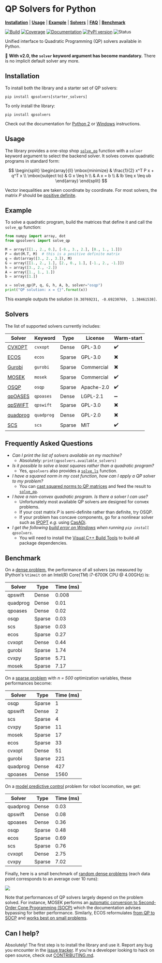 # QP Solvers for Python

[**Installation**](https://github.com/stephane-caron/qpsolvers#installation)
| [**Usage**](https://github.com/stephane-caron/qpsolvers#usage)
| [**Example**](https://github.com/stephane-caron/qpsolvers#example)
| [**Solvers**](https://github.com/stephane-caron/qpsolvers#solvers)
| [**FAQ**](https://github.com/stephane-caron/qpsolvers#frequently-asked-questions)
| [**Benchmark**](https://github.com/stephane-caron/qpsolvers#benchmark)

[![Build](https://img.shields.io/github/workflow/status/stephane-caron/qpsolvers/CI)](https://github.com/stephane-caron/qpsolvers/actions)
[![Coverage](https://coveralls.io/repos/github/stephane-caron/qpsolvers/badge.svg?branch=master)](https://coveralls.io/github/stephane-caron/qpsolvers?branch=master)
[![Documentation](https://img.shields.io/badge/docs-online-brightgreen?logo=read-the-docs&style=flat)](https://scaron.info/doc/qpsolvers/)
[![PyPI version](https://img.shields.io/pypi/v/qpsolvers)](https://pypi.org/project/qpsolvers/)
![Status](https://img.shields.io/pypi/status/qpsolvers)

Unified interface to Quadratic Programming (QP) solvers available in Python.

📢 **With v2.0, the ``solver`` keyword argument has become mandatory.** There is no implicit default solver any more.

## Installation

To install both the library and a starter set of QP solvers:

```console
pip install qpsolvers[starter_solvers]
```

To only install the library:

```console
pip install qpsolvers
```
Check out the documentation for [Python 2](https://scaron.info/doc/qpsolvers/installation.html#python-2) or [Windows](https://scaron.info/doc/qpsolvers/installation.html#windows) instructions.

## Usage

The library provides a one-stop shop [`solve_qp`](https://scaron.info/doc/qpsolvers/quadratic-programming.html#qpsolvers.solve_qp) function with a ``solver`` keyword argument to select the backend solver. It solves convex quadratic programs in standard form:

$$
\begin{split}
\begin{array}{ll}
\mbox{minimize}
    & \frac{1}{2} x^T P x + q^T x \\
\mbox{subject to}
    & G x \leq h \\
    & A x = b \\
    & lb \leq x \leq ub
\end{array}
\end{split}
$$

Vector inequalities are taken coordinate by coordinate. For most solvers, the matrix $P$ should be [positive definite](https://en.wikipedia.org/wiki/Definite_symmetric_matrix).

## Example

To solve a quadratic program, build the matrices that define it and call the ``solve_qp`` function:

```python
from numpy import array, dot
from qpsolvers import solve_qp

M = array([[1., 2., 0.], [-8., 3., 2.], [0., 1., 1.]])
P = dot(M.T, M)  # this is a positive definite matrix
q = dot(array([3., 2., 3.]), M)
G = array([[1., 2., 1.], [2., 0., 1.], [-1., 2., -1.]])
h = array([3., 2., -2.])
A = array([1., 1., 1.])
b = array([1.])

x = solve_qp(P, q, G, h, A, b, solver="osqp")
print("QP solution: x = {}".format(x))
```

This example outputs the solution ``[0.30769231, -0.69230769,  1.38461538]``.

## Solvers

The list of supported solvers currently includes:

| Solver | Keyword | Type | License | Warm-start |
| ------ | ------- | ---- | ------- |------------|
| [CVXOPT](http://cvxopt.org/) | ``cvxopt`` | Dense | GPL-3.0 | ✔️ |
| [ECOS](https://web.stanford.edu/~boyd/papers/ecos.html) | ``ecos`` | Sparse | GPL-3.0 | ✖️ |
| [Gurobi](https://www.gurobi.com/) | ``gurobi`` | Sparse | Commercial | ✖️ |
| [MOSEK](https://mosek.com/) | ``mosek`` | Sparse | Commercial | ✔️ |
| [OSQP](https://github.com/oxfordcontrol/osqp) | ``osqp`` | Sparse | Apache-2.0 | ✔️ |
| [qpOASES](https://github.com/coin-or/qpOASES) | ``qpoases`` | Dense | LGPL-2.1 | ➖ |
| [qpSWIFT](https://github.com/qpSWIFT/qpSWIFT) | ``qpswift`` | Sparse | GPL-3.0 | ✖️ |
| [quadprog](https://pypi.python.org/pypi/quadprog/) | ``quadprog`` | Dense | GPL-2.0 | ✖️ |
| [SCS](https://github.com/cvxgrp/scs) | ``scs`` | Sparse | MIT | ✔️ |

## Frequently Asked Questions

- *Can I print the list of solvers available on my machine?*
  - Absolutely: ``print(qpsolvers.available_solvers)``
- *Is it possible to solve a least squares rather than a quadratic program?*
  - Yes, `qpsolvers` also provides a [`solve_ls`](https://scaron.info/doc/qpsolvers/least-squares.html#qpsolvers.solve_ls) function.
- *I have a squared norm in my cost function, how can I apply a QP solver to my problem?*
  - You can [cast squared norms to QP matrices](https://scaron.info/blog/conversion-from-least-squares-to-quadratic-programming.html) and feed the result to [`solve_qp`](https://scaron.info/doc/qpsolvers/quadratic-programming.html#qpsolvers.solve_qp).
- *I have a non-convex quadratic program. Is there a solver I can use?*
  - Unfortunately most available QP solvers are designed for convex problems.
  - If your cost matrix *P* is semi-definite rather than definite, try OSQP.
  - If your problem has concave components, go for a nonlinear solver such as [IPOPT](https://pypi.org/project/ipopt/) *e.g.* using [CasADi](https://web.casadi.org/).
- *I get the following [build error on Windows](https://github.com/stephane-caron/qpsolvers/issues/28) when running `pip install qpsolvers`.*
  - You will need to install the [Visual C++ Build Tools](https://visualstudio.microsoft.com/visual-cpp-build-tools/) to build all package dependencies.

## Benchmark

On a [dense problem](examples/benchmark_dense_problem.py), the performance of all solvers (as measured by IPython's ``%timeit`` on an Intel(R) Core(TM) i7-6700K CPU @ 4.00GHz) is:

| Solver   | Type   | Time (ms) |
| -------- | ------ | --------- |
| qpswift  | Dense  | 0.008     |
| quadprog | Dense  | 0.01      |
| qpoases  | Dense  | 0.02      |
| osqp     | Sparse | 0.03      |
| scs      | Sparse | 0.03      |
| ecos     | Sparse | 0.27      |
| cvxopt   | Dense  | 0.44      |
| gurobi   | Sparse | 1.74      |
| cvxpy    | Sparse | 5.71      |
| mosek    | Sparse | 7.17      |

On a [sparse problem](examples/benchmark_sparse_problem.py) with *n = 500* optimization variables, these performances become:

| Solver   | Type   | Time (ms) |
| -------- | ------ | --------- |
| osqp     | Sparse |    1      |
| qpswift  | Dense  |    2      |
| scs      | Sparse |    4      |
| cvxpy    | Sparse |   11      |
| mosek    | Sparse |   17      |
| ecos     | Sparse |   33      |
| cvxopt   | Dense  |   51      |
| gurobi   | Sparse |  221      |
| quadprog | Dense  |  427      |
| qpoases  | Dense  | 1560      |

On a [model predictive control](examples/model_predictive_control.py) problem for robot locomotion, we get:

| Solver   | Type   | Time (ms) |
| -------- | ------ | --------- |
| quadprog | Dense  | 0.03      |
| qpswift  | Dense  | 0.08      |
| qpoases  | Dense  | 0.36      |
| osqp     | Sparse | 0.48      |
| ecos     | Sparse | 0.69      |
| scs      | Sparse | 0.76      |
| cvxopt   | Dense  | 2.75      |
| cvxpy    | Sparse | 7.02      |

Finally, here is a small benchmark of [random dense problems](examples/benchmark_random_problems.py) (each data point corresponds to an average over 10 runs):

<img src="https://scaron.info/images/qp-benchmark-2022.png">

Note that performances of QP solvers largely depend on the problem solved. For instance, MOSEK performs an [automatic conversion to Second-Order Cone Programming (SOCP)](https://docs.mosek.com/8.1/pythonapi/prob-def-quadratic.html) which the documentation advises bypassing for better performance. Similarly, ECOS reformulates [from QP to SOCP](qpsolvers/solvers/convert_to_socp.py) and [works best on small problems](https://web.stanford.edu/%7Eboyd/papers/ecos.html).

## Can I help?

Absolutely! The first step is to install the library and use it. Report any bug you encounter in the [issue tracker](https://github.com/stephane-caron/qpsolvers/issues). If you're a developer looking to hack on open source, check out [CONTRIBUTING.md](CONTRIBUTING.md).
